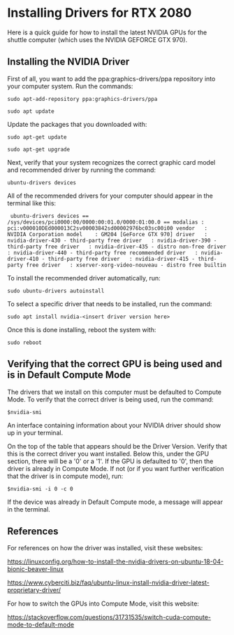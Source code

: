 # Installing Drivers for RTX 2080

Here is a quick guide for how to install the latest NVIDIA GPUs for the shuttle computer (which uses the NVIDIA GEFORCE GTX 970).

## Installing the NVIDIA Driver
First of all, you want to add the ppa:graphics-drivers/ppa repository into your computer system.
Run the commands:

`sudo apt-add-repository ppa:graphics-drivers/ppa`

`sudo apt update`

Update the packages that you downloaded with:

`sudo apt-get update`

`sudo apt-get upgrade`

Next, verify that your system recognizes the correct graphic card model and recommended driver by running the command:

`ubuntu-drivers devices`

All of the recommended drivers for your computer should appear in the terminal like this:

` ubuntu-drivers devices
== /sys/devices/pci0000:00/0000:00:01.0/0000:01:00.0 ==
modalias : pci:v000010DEd000013C2sv00003842sd00002976bc03sc00i00
vendor   : NVIDIA Corporation
model    : GM204 [GeForce GTX 970]
driver   : nvidia-driver-430 - third-party free
driver   : nvidia-driver-390 - third-party free
driver   : nvidia-driver-435 - distro non-free
driver   : nvidia-driver-440 - third-party free recommended
driver   : nvidia-driver-410 - third-party free
driver   : nvidia-driver-415 - third-party free
driver   : xserver-xorg-video-nouveau - distro free builtin`

To install the recommended driver automatically, run:

`sudo ubuntu-drivers autoinstall`

To select a specific driver that needs to be installed, run the command:

`sudo apt install nvidia-<insert driver version here>`

Once this is done installing, reboot the system with:

`sudo reboot`

## Verifying that the correct GPU is being used and is in Default Compute Mode
The drivers that we install on this computer must be defaulted to Compute Mode. To verify that the correct driver is being used, run the command:

`$nvidia-smi`

An interface containing information about your NVIDIA driver should show up in your terminal.

On the top of the table that appears should be the Driver Version. Verify that this is the correct driver you want installed. Below this, under the GPU section, there will be a '0' or a '1'. If the GPU is defaulted to '0', then the driver is already in Compute Mode. If not (or if you want further verification that the driver is in compute mode), run:

`$nvidia-smi -i 0 -c 0`

If the device was already in Default Compute mode, a message will appear in the terminal.

## References
For references on how the driver was installed, visit these websites:

<https://linuxconfig.org/how-to-install-the-nvidia-drivers-on-ubuntu-18-04-bionic-beaver-linux>

<https://www.cyberciti.biz/faq/ubuntu-linux-install-nvidia-driver-latest-proprietary-driver/>

For how to switch the GPUs into Compute Mode, visit this website:

<https://stackoverflow.com/questions/31731535/switch-cuda-compute-mode-to-default-mode>









